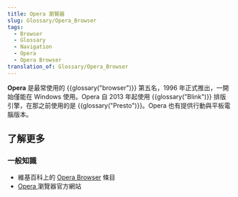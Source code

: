 ```yaml
---
title: Opera 瀏覽器
slug: Glossary/Opera_Browser
tags:
  - Browser
  - Glossary
  - Navigation
  - Opera
  - Opera Browser
translation_of: Glossary/Opera_Browser
---
```

**Opera** 是最常使用的 {{glossary("browser")}} 第五名，1996 年正式推出，一開始僅能在 Windows 使用。Opera 自 2013 年起使用 {{glossary("Blink")}} 排版引擎，在那之前使用的是 {{glossary("Presto")}}。Opera 也有提供行動與平板電腦版本。

## 了解更多

### 一般知識

- 維基百科上的 [Opera Browser](https://zh.wikipedia.org/wiki/Opera_Browser) 條目
- [Opera ](http://www.opera.com/)瀏覽器官方網站
